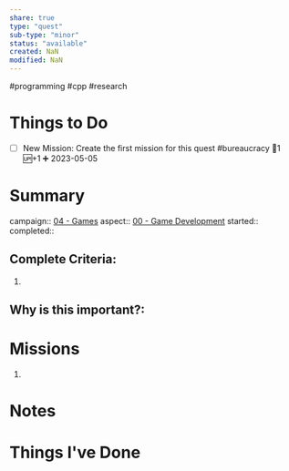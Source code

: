 ```yaml
---
share: true
type: "quest"
sub-type: "minor"
status: "available"
created: NaN 
modified: NaN
---
```

 #programming #cpp #research
 
# Things to Do
- [ ] New Mission: Create the first mission for this quest #bureaucracy 🥄1 🆙+1 ➕ 2023-05-05 
# Summary
campaign:: [04 - Games](04%20-%20Games.md)
aspect:: [00 - Game Development](00%20-%20Game%20Development.md)
started:: 
completed::
## Complete Criteria:
1. 

## Why is this important?:

# Missions
1.

# Notes

# Things I've Done